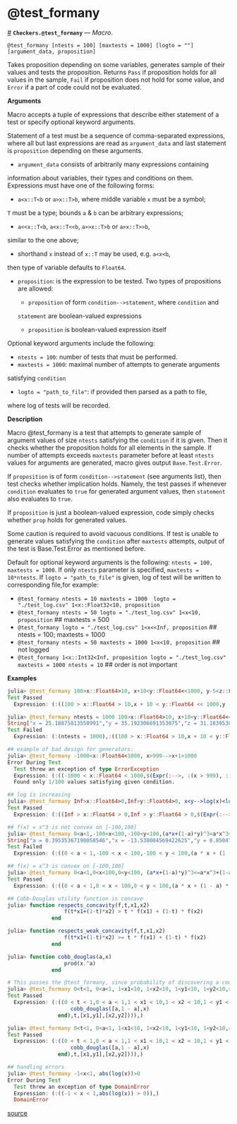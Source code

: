 
<a id='@test_formany-1'></a>

# @test_formany

<a id='Checkers.@test_formany' href='#Checkers.@test_formany'>#</a>
**`Checkers.@test_formany`** &mdash; *Macro*.



```
@test_formany [ntests = 100] [maxtests = 1000] [logto = ""] [argument_data, proposition]
```

Takes proposition depending on some variables, generates sample of their values and tests the proposition. Returns `Pass` if proposition holds for all values in the sample, `Fail` if proposition does not hold for some value, and `Error` if a part of code could not be evaluated.

**Arguments**

Macro accepts a tuple of expressions that describe either statement of a test or specify optional keyword arguments.

Statement of a test must be a sequence of comma-separated expressions, where all but last expressions are read as `argument_data` and last statement is `proposition` depending on these arguments.

  * `argument_data` consists of arbitrarily many expressions containing

information about variables, their types and conditions on them. Expressions must have one of the following forms:

  * `a<x::T<b` or `a>x::T>b`, where middle variable `x` must be a symbol;

`T`  must be a type; bounds `a` & `b` can be arbitrary expressions;

  * `a<<x::T<b`, `a<x::T<<b`, `a>>x::T>b` or `a>x::T>>b`,

similar to the one above;

  * shorthand `x` instead of `x::T` may be used, e.g. `a<x<b`,

then type of variable defaults to `Float64`.

  * `proposition`: is the expression to be tested. Two types of propositions are allowed:

      * `proposition` of form `condition-->statement`, where `condition` and

    `statement` are boolean-valued expressions

      * `proposition` is boolean-valued expression itself

Optional keyword arguments include the following:

  * `ntests = 100`: number of tests that must be performed.
  * `maxtests = 1000`: maximal number of attempts to generate arguments

satisfying `condition`

  * `logto = "path_to_file"`: if provided then parsed as a path to file,

where log of tests will be recorded.

**Description**

Macro @test_formany is a test that attempts to generate sample of argument values of size `ntests` satisfying the `condition` if it is given. Then it checks whether the proposition holds for all elements in the sample. If number of attempts exceeds `maxtests` parameter before at least `ntests` values for arguments are generated, macro gives output `Base.Test.Error`.

If `proposition` is of form `condition-->statement` (see arguments list), then test checks whether implication holds. Namely, the test passes if whenever `condition` evaluates to `true` for generated argument values, then `statement` also evaluates to `true`.

If `proposition` is just a boolean-valued expression, code simply checks whether `prop` holds for generated values.

Some caution is required to avoid vacuous conditions. If test is unable to generate values satisfying the `condition` after `maxtests` attempts, output of the test is Base.Test.Error as mentioned before.

Default for optional keyword arguments is the following: `ntests = 100, maxtests = 1000`. If only `ntests` parameter is specified, `maxtests = 10*ntests`. If `logto = "path_to_file"` is given, log of test will be written to corresponding file,for example:

  * `@test_formany ntests = 10 maxtests = 1000  logto =  "./test_log.csv" 1<x::Float32<10, proposition`
  * `@test_formany ntests = 50 logto = "./test_log.csv" 1<x<10, proposition` ## maxtests = 500
  * `@test_formany logto = "./test_log.csv" 1<x<<Inf, proposition` ## ntests = 100; maxtests = 1000
  * `@test_formany ntests = 50 maxtests = 1000 1<x<10, proposition` ## not logged
  * `@test_formany 1<x::Int32<Inf, proposition logto = "./test_log.csv" maxtests = 1000 ntests = 10` ## order is not important

**Examples**

```julia
julia> @test_formany 100>x::Float64>10, x+10<y::Float64<<1000, y-5<z::Float64<Inf, z>x+5
Test Passed
  Expression: (:((100 > x::Float64 > 10,x + 10 < y::Float64 << 1000,y - 5 < z::Float64 < Inf,z > x + 5)),)

julia> @test_formany ntests = 1000 100>x::Float64>10, x+10<y::Float64<<1000, y-5<z::Float64<Inf, z>x+6
String["x = 25.18875813550991","y = 35.192306691353075","z = 31.183953098939906"]
Test Failed
  Expression: (:(ntests = 1000),:((100 > x::Float64 > 10,x + 10 < y::Float64 << 1000,y - 5 < z::Float64 < Inf,z > x + 6)))

## example of bad design for generators:
julia> @test_formany -1000<x::Float64<1000, x>999-->x+1>1000
Error During Test
  Test threw an exception of type ErrorException
  Expression: (:((-1000 < x::Float64 < 1000,$(Expr(:-->, :(x > 999), :(x + 1 > 1000))))),)
  Found only 1/100 values satisfying given condition.

## log is increasing
julia> @test_formany Inf>x::Float64>0,Inf>y::Float64>0, x<y-->log(x)<log(y) ntests = 1000
Test Passed
  Expression: (:((Inf > x::Float64 > 0,Inf > y::Float64 > 0,$(Expr(:-->, :(x < y), :(log(x) < log(y)))))),:(ntests = 1000))

## f(x) = x^3 is not convex on [-100,100]
julia> @test_formany 0<a<1,-100<x<100,-100<y<100,(a*x+(1-a)*y)^3<a*x^3+(1-a)*y^3
String["a = 0.39535367198058546","x = -13.538004569422625","y = 0.8504731053549079"]
Test Failed
  Expression: (:((0 < a < 1,-100 < x < 100,-100 < y < 100,(a * x + (1 - a) * y) ^ 3 < a * x ^ 3 + (1 - a) * y ^ 3)),)

## f(x) = x^3 is convex on [-100,100]
julia> @test_formany 0<a<1,0<x<100,0<y<100, (a*x+(1-a)*y)^3<=a*x^3+(1-a)*y^3
Test Passed
  Expression: (:((0 < a < 1,0 < x < 100,0 < y < 100,(a * x + (1 - a) * y) ^ 3 <= a * x ^ 3 + (1 - a) * y ^ 3)),)

## Cobb-Douglas utility function is concave
julia> function respects_concavity(f,t,x1,x2)
                  f(t*x1+(1-t)*x2) > t * f(x1) + (1-t) * f(x2)
              end

julia> function respects_weak_concavity(f,t,x1,x2)
                  f(t*x1+(1-t)*x2) >= t * f(x1) + (1-t) * f(x2)
              end

julia> function cobb_douglas(a,x)
                  prod(x.^a)
              end

# This passes the @test_formany, since probability of discovering a counter-example with a = .5 is zero.
julia> @test_formany 0<t<1, 0<a<1, 1<x1<10, 1<x2<10, 1<y1<10, 1<y2<10,respects_concavity(x -> cobb_douglas([a,1-a],x),t,[x1,y1],[x2,y2])
Test Passed
  Expression: (:((0 < t < 1,0 < a < 1,1 < x1 < 10,1 < x2 < 10,1 < y1 < 10,1 < y2 < 10,respects_concavity((x->begin  # REPL[5], line 1:
                    cobb_douglas([a,1 - a],x)
                end),t,[x1,y1],[x2,y2]))),)

julia> @test_formany 0<t<1, 0<a<1, 1<x1<10, 1<x2<10, 1<y1<10, 1<y2<10,respects_weak_concavity(x -> cobb_douglas([a,1-a],x),t,[x1,y1],[x2,y2])
Test Passed
  Expression: (:((0 < t < 1,0 < a < 1,1 < x1 < 10,1 < x2 < 10,1 < y1 < 10,1 < y2 < 10,respects_weak_concavity((x->begin  # REPL[6], line 1:
                    cobb_douglas([a,1 - a],x)
                end),t,[x1,y1],[x2,y2]))),)

## handling errors
julia> @test_formany -1<x<1, abs(log(x))>0
Error During Test
  Test threw an exception of type DomainError
  Expression: (:((-1 < x < 1,abs(log(x)) > 0)),)
  DomainError
```


<a target='_blank' href='https://github.com/pkalikman/Checkers.jl/tree/5e6eb41b8c5ee78fc1eb07b9d06c51449d2cb996/src/./test-formany.jl#L1-L142' class='documenter-source'>source</a><br>


